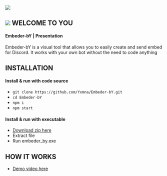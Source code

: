 ![](https://media.discordapp.net/attachments/651877464234131476/652302416053534730/background_transparent.png?width=1040&height=416)

## ![](https://media.discordapp.net/attachments/651877464234131476/651877501961895956/icon.png?width=20&height=20) WELCOME TO YOU

#### Embeder-bY | Presentation

Embeder-bY is a visual tool that allows you to easily create and send embed for Discord.
It works with your own bot without the need to code anything

 ## INSTALLATION

#### Install & run with code source

- `git clone https://github.com/Yxmna/Embeder-bY.git`
- `cd Embeder-bY`
- `npm i`
- `npm start`

#### Install & run with executable

- [Download zip here](http://yomna.yn.fr/softwares/Embeder_bY-win32-x64.zip)
- Extract file
- Run embeder_by.exe

 ## HOW IT WORKS

 - [Demo video here](https://youtu.be/iiHpM6wg8Do)
